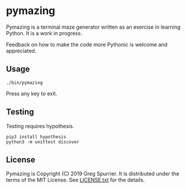 pymazing
========
Pymazing is a terminal maze generator written as an exercise in learning
Python. It is a work in progress.

Feedback on how to make the code more Pythonic is welcome and appreciated.

## Usage
````
./bin/pymazing
````

Press any key to exit.

## Testing
Testing requires hypothesis.

````
pip3 install hypothesis
python3 -m unittest discover
````

## License
Pymazing is Copyright (C) 2019 Greg Spurrier. It is distributed under the terms
of the MIT License. See [LICENSE.txt](LICENSE.txt) for the details.
